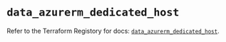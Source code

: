 # `data_azurerm_dedicated_host`

Refer to the Terraform Registory for docs: [`data_azurerm_dedicated_host`](https://registry.terraform.io/providers/hashicorp/azurerm/3.84.0/docs/data-sources/dedicated_host).
